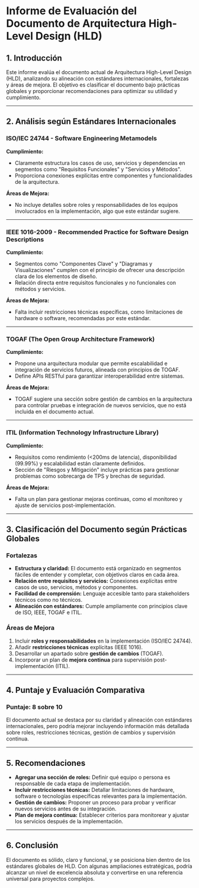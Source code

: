 # Informe de Evaluación del Documento de Arquitectura High-Level Design (HLD)

## 1. Introducción
Este informe evalúa el documento actual de Arquitectura High-Level Design (HLD), analizando su alineación con estándares internacionales, fortalezas y áreas de mejora. El objetivo es clasificar el documento bajo prácticas globales y proporcionar recomendaciones para optimizar su utilidad y cumplimiento.

---

## 2. Análisis según Estándares Internacionales
### **ISO/IEC 24744 - Software Engineering Metamodels**
**Cumplimiento:**
- Claramente estructura los casos de uso, servicios y dependencias en segmentos como "Requisitos Funcionales" y "Servicios y Métodos".
- Proporciona conexiones explícitas entre componentes y funcionalidades de la arquitectura.

**Áreas de Mejora:**
- No incluye detalles sobre roles y responsabilidades de los equipos involucrados en la implementación, algo que este estándar sugiere.

---

### **IEEE 1016-2009 - Recommended Practice for Software Design Descriptions**
**Cumplimiento:**
- Segmentos como "Componentes Clave" y "Diagramas y Visualizaciones" cumplen con el principio de ofrecer una descripción clara de los elementos de diseño.
- Relación directa entre requisitos funcionales y no funcionales con métodos y servicios.

**Áreas de Mejora:**
- Falta incluir restricciones técnicas específicas, como limitaciones de hardware o software, recomendadas por este estándar.

---

### **TOGAF (The Open Group Architecture Framework)**
**Cumplimiento:**
- Propone una arquitectura modular que permite escalabilidad e integración de servicios futuros, alineada con principios de TOGAF.
- Define APIs RESTful para garantizar interoperabilidad entre sistemas.

**Áreas de Mejora:**
- TOGAF sugiere una sección sobre gestión de cambios en la arquitectura para controlar pruebas e integración de nuevos servicios, que no está incluida en el documento actual.

---

### **ITIL (Information Technology Infrastructure Library)**
**Cumplimiento:**
- Requisitos como rendimiento (<200ms de latencia), disponibilidad (99.99%) y escalabilidad están claramente definidos.
- Sección de "Riesgos y Mitigación" incluye prácticas para gestionar problemas como sobrecarga de TPS y brechas de seguridad.

**Áreas de Mejora:**
- Falta un plan para gestionar mejoras continuas, como el monitoreo y ajuste de servicios post-implementación.

---

## 3. Clasificación del Documento según Prácticas Globales
### **Fortalezas**
- **Estructura y claridad:** El documento está organizado en segmentos fáciles de entender y completar, con objetivos claros en cada área.
- **Relación entre requisitos y servicios:** Conexiones explícitas entre casos de uso, servicios, métodos y componentes.
- **Facilidad de comprensión:** Lenguaje accesible tanto para stakeholders técnicos como no técnicos.
- **Alineación con estándares:** Cumple ampliamente con principios clave de ISO, IEEE, TOGAF e ITIL.

### **Áreas de Mejora**
1. Incluir **roles y responsabilidades** en la implementación (ISO/IEC 24744).
2. Añadir **restricciones técnicas** explícitas (IEEE 1016).
3. Desarrollar un apartado sobre **gestión de cambios** (TOGAF).
4. Incorporar un plan de **mejora continua** para supervisión post-implementación (ITIL).

---

## 4. Puntaje y Evaluación Comparativa
### **Puntaje: 8 sobre 10**
El documento actual se destaca por su claridad y alineación con estándares internacionales, pero podría mejorar incluyendo información más detallada sobre roles, restricciones técnicas, gestión de cambios y supervisión continua.

---

## 5. Recomendaciones
- **Agregar una sección de roles:** Definir qué equipo o persona es responsable de cada etapa de implementación.
- **Incluir restricciones técnicas:** Detallar limitaciones de hardware, software o tecnologías específicas relevantes para la implementación.
- **Gestión de cambios:** Proponer un proceso para probar y verificar nuevos servicios antes de su integración.
- **Plan de mejora continua:** Establecer criterios para monitorear y ajustar los servicios después de la implementación.

---

## 6. Conclusión
El documento es sólido, claro y funcional, y se posiciona bien dentro de los estándares globales de HLD. Con algunas ampliaciones estratégicas, podría alcanzar un nivel de excelencia absoluta y convertirse en una referencia universal para proyectos complejos.
